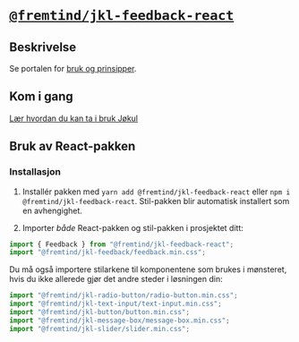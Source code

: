 # [`@fremtind/jkl-feedback-react`](https://jokul.fremtind.no/komponenter/feedback)

## Beskrivelse

Se portalen for [bruk og prinsipper](https://jokul.fremtind.no/komponenter/feedback).

## Kom i gang

[Lær hvordan du kan ta i bruk Jøkul](https://jokul.fremtind.no/komigang/utvikling/)

## Bruk av React-pakken

### Installasjon

1. Installér pakken med `yarn add @fremtind/jkl-feedback-react` eller `npm i @fremtind/jkl-feedback-react`. Stil-pakken blir automatisk installert som en avhengighet.

2. Importer _både_ React-pakken og stil-pakken i prosjektet ditt:

```js
import { Feedback } from "@fremtind/jkl-feedback-react";
import "@fremtind/jkl-feedback/feedback.min.css";
```

Du må også importere stilarkene til komponentene som brukes i mønsteret, hvis du ikke allerede gjør det andre steder i løsningen din:

```js
import "@fremtind/jkl-radio-button/radio-button.min.css";
import "@fremtind/jkl-text-input/text-input.min.css";
import "@fremtind/jkl-button/button.min.css";
import "@fremtind/jkl-message-box/message-box.min.css";
import "@fremtind/jkl-slider/slider.min.css";
```
